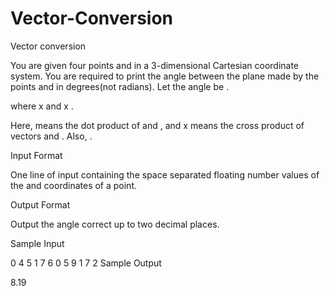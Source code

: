 # Vector-Conversion
Vector conversion

You are given four points  and  in a 3-dimensional Cartesian coordinate system. You are required to print the angle between the plane made by the points  and  in degrees(not radians). Let the angle be .

 where  x  and  x .

Here,  means the dot product of  and , and  x  means the cross product of vectors  and . Also, .

Input Format

One line of input containing the space separated floating number values of the  and  coordinates of a point.

Output Format

Output the angle correct up to two decimal places.

Sample Input

0 4 5
1 7 6
0 5 9
1 7 2
Sample Output

8.19
